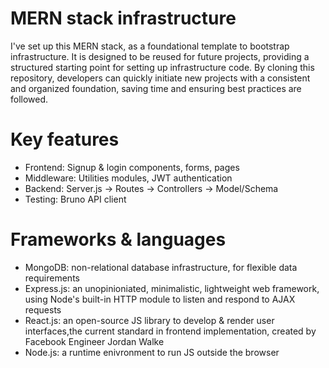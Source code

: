 # MERN stack infrastructure
I've set up this MERN stack, as a foundational template to bootstrap infrastructure. It is designed to be reused for future projects, providing a structured starting point for setting up infrastructure code. By cloning this repository, developers can quickly initiate new projects with a consistent and organized foundation, saving time and ensuring best practices are followed. 

# Key features
- Frontend: Signup & login components, forms, pages 
- Middleware: Utilities modules, JWT authentication 
- Backend: Server.js → Routes → Controllers → Model/Schema
- Testing: Bruno API client

# Frameworks & languages  
- MongoDB: non-relational database infrastructure, for flexible data requirements
- Express.js: an unopinioniated, minimalistic, lightweight web framework, using Node's built-in HTTP module to listen and respond to AJAX requests 
- React.js: an open-source JS library to develop & render user interfaces,the current standard in frontend implementation, created by Facebook Engineer Jordan Walke
- Node.js: a runtime enivronment to run JS outside the browser
